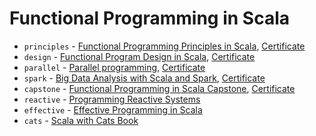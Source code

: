 # Functional Programming in Scala

* `principles` - [Functional Programming Principles in Scala](https://www.coursera.org/learn/progfun1), [Certificate](https://www.coursera.org/account/accomplishments/certificate/UFWEUJZ45X84)
* `design` - [Functional Program Design in Scala](https://www.coursera.org/learn/progfun2), [Certificate](https://www.coursera.org/account/accomplishments/certificate/FTULT3VGP8K2)
* `parallel` - [Parallel programming](https://www.coursera.org/learn/parprog1), [Certificate](https://www.coursera.org/account/accomplishments/certificate/PDV5PTUGD2DU)
* `spark` - [Big Data Analysis with Scala and Spark](https://www.coursera.org/learn/scala-spark-big-data), [Certificate](https://www.coursera.org/account/accomplishments/certificate/HDT86DQ4GF3T)
* `capstone` - [Functional Programming in Scala Capstone](https://www.coursera.org/learn/scala-capstone), [Certificate](https://www.coursera.org/account/accomplishments/certificate/FLQGR3W83U9W)
* `reactive` - [Programming Reactive Systems](https://www.edx.org/course/programming-reactive-systems)
* `effective` - [Effective Programming in Scala](https://www.coursera.org/learn/effective-scala)
* `cats` - [Scala with Cats Book](https://underscore.io/books/scala-with-cats/)
